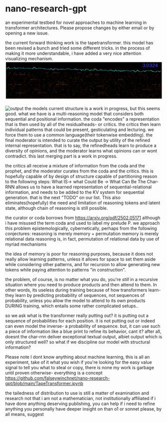 # nano-research-gpt
an experimental testbed for novel approaches to machine learning in transformer architectures.
Please propose changes by either email or by opening a new issue.

the current forward thinking work is the tapetransformer.
this model has been revised a bunch and tried some different tricks.
in the process of making it more understandable, i have added a very nice attention visualizing mechanism.
![til](./2025-02-1802-25-00-ezgif.com-video-to-gif-converter.gif)

![output](https://github.com/user-attachments/assets/50b6cfd6-cc8c-44ad-b3e1-d078da5fd316)
the models current structure is a work in progress, but this seems good.
what we have is a multi-reasoning model that considers both sequential and positional information.
the coda "encodes" a representation that is then used by all of the residualheads- or critics.
the critics then learn individual patterns that could be present, gesticulating and lecturing.
we force them to use a common language(their tokenwise embedding).
the final moderator is intended to curate the output by utility of the refined internal representation.
that is to say, the refinedheads learn to produce a diversity of opinions, and the moderator learns
what opinions can or wont contradict. this last merging part is a work in progress.

the critics all receive a mixture of information from the coda and the prophet, and
the moderator curates from the coda and the critics.
this is hopefully capable of by design of structure capable of partitioning reason to the following steps:
What IS-> what Could Be -> What Can Be
The Char-RNN allows us to have a learned representation of sequential-relational information, and needs to be added to the KV system 
for sequential generation. that is the next "TODO" on our list. This also eliminates(hopefully) the need and limitation
of reasoning tokens and latent state, although chain of reasoning is still possible.

the curator or coda borrows from https://arxiv.org/pdf/2502.05171
although i have misused the term coda and used to label my prelude P.
we approach this problem epistemologically, cybernetically, perhaps from the following conjectures:
reasoning is merely memory + permutation
memory is merely relational data
reasoning is, in fact, permutation of relational data by use of myriad mechanisms

the idea of memory is poor for reasoning purposes, because it does not really allow learning patterns, unless it allows for space to set them aside while considering other patterns,
and for recursion to allow generating new tokens while paying attention to patterns "in construction".

the problem, of course, is no matter what you do, you're *still* in a recursive situation where you need to produce products and then attend to them. In other words, its useless during training because of how transformers learn- they learn by predicting probability of sequences, not sequences of probability, unless you allow the model to attend to its own products DURING training, which entails some rather complicated setups..

so we ask what is the transformer really putting out?
it is putting out a sequence of probabilities for each position.
it is not putting out or indeed can even model the inverse- a probability of sequence.
but, it can use such a piece of information like a blue print to refine its behavior, cant it?
after all, doesnt the char-rnn deliver exceptional textual output, albiet output which is only structured well?
so what if we discipline our model with structural information?



Please note I dont know anything about machine learning, this is all an experiment, take of it what you wish
if you're looking for the easy value signal to tell you what to steal or copy, there is none
my work is garbage until proven otherwise- everything is a concept
https://github.com/falseywinchnet/nano-research-gpt/blob/main/TapeTransformer.ipynb

the tailedness of distribution to use is still a matter of examination and research
not that i am not a mathematician, not institutionally affiliated
if i have done anything deserving publishing, you can help
if i need to refine anything you personally have deeper insight on than o1 or sonnet
please, by all means, suggest
